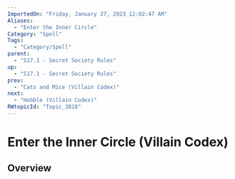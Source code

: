 ```yaml
---
ImportedOn: "Friday, January 27, 2023 12:02:47 AM"
Aliases:
  - "Enter the Inner Circle"
Category: "Spell"
Tags:
  - "Category/Spell"
parent:
  - "S17.1 - Secret Society Rules"
up:
  - "S17.1 - Secret Society Rules"
prev:
  - "Cats and Mice (Villain Codex)"
next:
  - "Hobble (Villain Codex)"
RWtopicId: "Topic_3818"
---
```

# Enter the Inner Circle (Villain Codex)
## Overview
